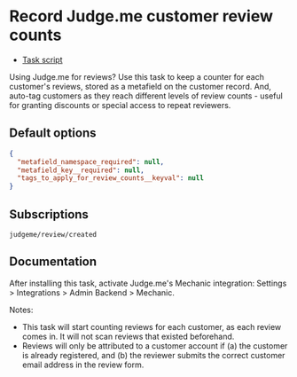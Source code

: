# Record Judge.me customer review counts

* [Task script](./script.liquid)

Using Judge.me for reviews? Use this task to keep a counter for each customer's reviews, stored as a metafield on the customer record. And, auto-tag customers as they reach different levels of review counts - useful for granting discounts or special access to repeat reviewers.

## Default options

```json
{
  "metafield_namespace_required": null,
  "metafield_key__required": null,
  "tags_to_apply_for_review_counts__keyval": null
}
```

## Subscriptions

```liquid
judgeme/review/created
```

## Documentation

After installing this task, activate Judge.me's Mechanic integration: Settings > Integrations > Admin Backend > Mechanic.

Notes:

* This task will start counting reviews for each customer, as each review comes in. It will not scan reviews that existed beforehand.
* Reviews will only be attributed to a customer account if (a) the customer is already registered, and (b) the reviewer submits the correct customer email address in the review form.